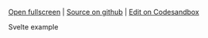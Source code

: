 
[Open fullscreen](https://svelte.activewidgets.com/hello-world/) | [Source on github](https://github.com/activewidgets/svelte/tree/master/examples/hello-world) | [Edit on Codesandbox](https://codesandbox.io/s/7c6i9)

Svelte example